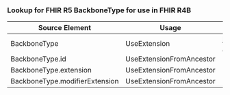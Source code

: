 ### Lookup for FHIR R5 BackboneType for use in FHIR R4B

| Source Element | Usage | Target |
| -------------- | ----- | ------ |
| BackboneType | UseExtension | http://hl7.org/fhir/5.0/StructureDefinition/extension-BackboneType |
| BackboneType.id | UseExtensionFromAncestor | - |
| BackboneType.extension | UseExtensionFromAncestor | - |
| BackboneType.modifierExtension | UseExtensionFromAncestor | - |
